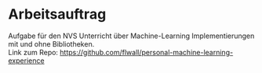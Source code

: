 # Arbeitsauftrag  

Aufgabe für den NVS Unterricht über Machine-Learning Implementierungen mit und ohne Bibliotheken.  
Link zum Repo: https://github.com/flwall/personal-machine-learning-experience